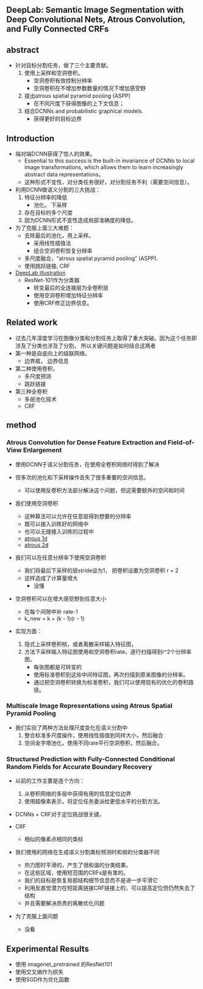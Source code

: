 ## DeepLab: Semantic Image Segmentation with Deep Convolutional Nets, Atrous Convolution, and Fully Connected CRFs

## abstract

* 针对目标分割任务，做了三个主要贡献。
    1. 使用上采样和空洞卷积。
        * 空洞卷积有效控制分辨率
        * 空洞卷积在不增加参数数量的情况下增加感受野
    2. 提出atrous spatial pyramid pooling (ASPP) 
        * 在不同尺度下获得图像的上下文信息；
    3. 结合DCNNs and probabilistic graphical models. 
        * 获得更好的目标边界
        
       
## Introduction

* 端对端DCNN获得了惊人的效果。
    * Essential to this success is the built-in invariance of DCNNs to local image transformations,
    which allows them to learn increasingly abstract data representations。
    * 这种形式不变性，对分类任务很好，对分割任务不利（需要空间信息）。
* 利用DCNN做语义分割的三大挑战：
    1. 特征分辨率的降低
        * 池化， 下采样
    2. 存在目标的多个尺度
    3. 因为DCNN形式不变性造成局部准确度的降低。
* 为了克服上面三大难题：
    * 去除最后的池化，用上采样。
        * 采用线性插值法
        * 组合空洞卷积恢复分辨率
    * 多尺度融合，“atrous spatial pyramid pooling” (ASPP).
    * 使用跳跃链接, CRF
* [DeepLab illustration](model_illustration.png)
    * ResNet-101作为分类器
        * 转变最后的全连接层为全卷积层
        * 使用空洞卷积增加特征分辨率
        * 使用CRF修正边界信息。
    

## Related work

* 过去几年深度学习在图像分类和分割任务上取得了重大突破。因为这个任务即涉及了分类也涉及了分割， 
所以关键问题是如何结合这两者
* 第一种是自底向上的级联网络。
    * 边界框， 边界信息
* 第二种使用卷积，
    * 多尺度预测
    * 跳跃链接
* 第三种全卷积
    * 多层池化技术
    * CRF


## method

### Atrous Convolution for Dense Feature Extraction and Field-of-View Enlargement
* 使用DCNN于语义分割任务，在使用全卷积网络时得到了解决
* 但多次的池化和下采样操作丢失了很多重要的空间信息。
    * 可以使用反卷积方法部分解决这个问题，但这需要额外的空间和时间
* 我们使用空洞卷积
    * 这种算法可以允许在任意层得到想要的分辨率
    * 既可以接入训练好的网络中
    * 也可以无缝接入训练的过程中
    * [atrous 1d](atrous_1d.png)
    * [atrous 2d](atrous_2d.png)
* 我们可以在任意分辨率下使用空洞卷积
    * 我们将最后下采样的层stride设为1， 把卷积设置为空洞卷积 r = 2
    * 这样造成了计算量增大
        * 没懂
        
* 空洞卷积可以在增大感受野到任意大小
    * 在每个间隙中补 rate-1 
    * k_new = k + (k - 1)(r - 1)
    
* 实现方面：
    1. 隐式上采样卷积核，或者离散采样输入特征图，
    2. 方法下采样输入特征图使用和空洞卷积rate，逐行扫描得到r^2个分辨率图，
        * 每张图都是可转变的
        * 使用标准卷积到这些中间特征图，再次扫描到原来图像的分辨率。
        * 通过把空洞卷积转换为标准卷积，我们可以使用现有的优化的卷积路径。
    
### Multiscale Image Representations using Atrous Spatial Pyramid Pooling

* 我们实验了两种方法处理尺度变化在语义分割中
    1. 整合标准多尺度操作，使用线性插值到同样大小，然后融合
    2. 空间金字塔池化，使用不同rate平行空洞卷积，然后融合。
    
### Structured Prediction with Fully-Connected Conditional Random Fields for Accurate Boundary Recovery

* 以前的工作主要是连个方向：
    1. 从卷积网络的多层中获得有用的信息定位边界
    2. 使用超像素表示，将定位任务委派给更低水平的分割方法。

* DCNNs + CRF对于定位挑战很关键。

* CRF
    * 相似的像素点相同的类标

* 我们使用的网络在生成语义分割类标预测时和弱的分类器不同
    * 热力图时平滑的，产生了很和谐的分类结果。
    * 在这些区域，使用短范围的CRFs是有害的。
    * 我们的目标是恢复局部结构细节信息而不是进一步平滑它
    * 利用反直觉潜力在短距离链接CRF链接上的，可以提高定位但仍然失去了结构
    * 并且需要解决昂贵的离散优化问题
    
* 为了克服上面问题
    * 没看
    
## Experimental Results

* 使用 imagenet_pretrained 的ResNet101
* 使用交叉熵作为损失
* 使用SGD作为优化函数
